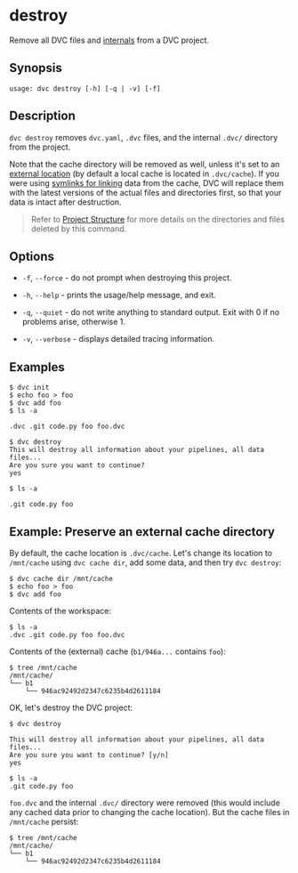 # destroy

Remove all <abbr>DVC files</abbr> and
[internals](/doc/user-guide/project-structure/internal-files) from a <abbr>DVC
project</abbr>.

## Synopsis

```usage
usage: dvc destroy [-h] [-q | -v] [-f]
```

## Description

`dvc destroy` removes `dvc.yaml`, `.dvc` files, and the internal `.dvc/`
directory from the <abbr>project</abbr>.

Note that the <abbr>cache directory</abbr> will be removed as well, unless it's
set to an
[external location](/doc/use-cases/shared-development-server#configure-the-external-shared-cache)
(by default a local cache is located in `.dvc/cache`). If you were using
[symlinks for linking](/doc/user-guide/large-dataset-optimization) data from the
cache, DVC will replace them with the latest versions of the actual files and
directories first, so that your data is intact after destruction.

> Refer to [Project Structure](/doc/user-guide/project-structure) for more
> details on the directories and files deleted by this command.

## Options

- `-f`, `--force` - do not prompt when destroying this project.

- `-h`, `--help` - prints the usage/help message, and exit.

- `-q`, `--quiet` - do not write anything to standard output. Exit with 0 if no
  problems arise, otherwise 1.

- `-v`, `--verbose` - displays detailed tracing information.

## Examples

```dvc
$ dvc init
$ echo foo > foo
$ dvc add foo
$ ls -a

.dvc .git code.py foo foo.dvc

$ dvc destroy
This will destroy all information about your pipelines, all data files...
Are you sure you want to continue?
yes

$ ls -a

.git code.py foo
```

## Example: Preserve an external cache directory

By default, the <abbr>cache</abbr> location is `.dvc/cache`. Let's change its
location to `/mnt/cache` using `dvc cache dir`, add some data, and then try
`dvc destroy`:

```dvc
$ dvc cache dir /mnt/cache
$ echo foo > foo
$ dvc add foo
```

Contents of the <abbr>workspace</abbr>:

```dvc
$ ls -a
.dvc .git code.py foo foo.dvc
```

Contents of the (external) cache (`b1/946a...` contains `foo`):

```dvc
$ tree /mnt/cache
/mnt/cache/
└── b1
    └── 946ac92492d2347c6235b4d2611184
```

OK, let's destroy the <abbr>DVC project</abbr>:

```dvc
$ dvc destroy

This will destroy all information about your pipelines, all data files...
Are you sure you want to continue? [y/n]
yes

$ ls -a
.git code.py foo
```

`foo.dvc` and the internal `.dvc/` directory were removed (this would include
any cached data prior to changing the cache location). But the cache files in
`/mnt/cache` persist:

```dvc
$ tree /mnt/cache
/mnt/cache/
└── b1
    └── 946ac92492d2347c6235b4d2611184
```
